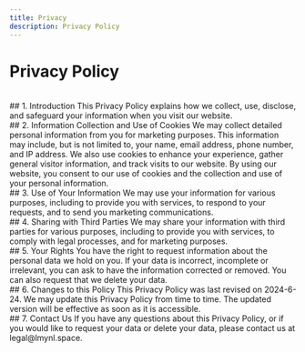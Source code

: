 ```yaml
---
title: Privacy
description: Privacy Policy
---
```


# Privacy Policy

<br />
## 1. Introduction
This Privacy Policy explains how we collect, use, disclose, and safeguard your information when you visit our website.

<br />
## 2. Information Collection and Use of Cookies
We may collect detailed personal information from you for marketing purposes. This information may include, but is not limited to, your name, email address, phone number, and IP address. We also use cookies to enhance your experience, gather general visitor information, and track visits to our website. By using our website, you consent to our use of cookies and the collection and use of your personal information.

<br />
## 3. Use of Your Information
We may use your information for various purposes, including to provide you with services, to respond to your requests, and to send you marketing communications.

<br />
## 4. Sharing with Third Parties
We may share your information with third parties for various purposes, including to provide you with services, to comply with legal processes, and for marketing purposes.

<br />
## 5. Your Rights
You have the right to request information about the personal data we hold on you. If your data is incorrect, incomplete or irrelevant, you can ask to have the information corrected or removed. You can also request that we delete your data.

<br />
## 6. Changes to this Policy
This Privacy Policy was last revised on 2024-6-24. We may update this Privacy Policy from time to time. The updated version will be effective as soon as it is accessible.

<br />
## 7. Contact Us
If you have any questions about this Privacy Policy, or if you would like to request your data or delete your data, please contact us at legal@lmynl.space.

